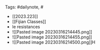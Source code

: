 
Tags: #dailynote, #
- [[2023.223]]
- [[Fijian Classes]]
- le resistances
- ![[Pasted image 20230316214445.png]]
- ![[Pasted image 20230316214455.png]]
- ![[Pasted image 20230316214500.png]]H